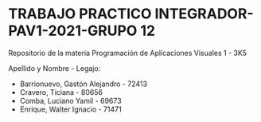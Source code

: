 # TRABAJO PRACTICO INTEGRADOR-PAV1-2021-GRUPO 12
Repositorio de la materia Programación de Aplicaciones Visuales 1 - 3K5

Apellido y Nombre - Legajo:
* Barrionuevo, Gastón Alejandro - 72413
* Cravero, Ticiana - 80656
* Comba, Luciano Yamil - 69673
* Enrique, Walter Ignacio - 71471 
